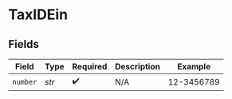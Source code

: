 # TaxIDEin


## Fields

| Field              | Type               | Required           | Description        | Example            |
| ------------------ | ------------------ | ------------------ | ------------------ | ------------------ |
| `number`           | *str*              | :heavy_check_mark: | N/A                | 12-3456789         |